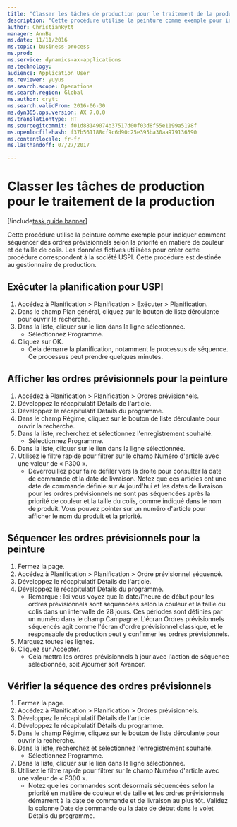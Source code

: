 ```yaml
--- 
title: "Classer les tâches de production pour le traitement de la production"
description: "Cette procédure utilise la peinture comme exemple pour indiquer comment séquencer des ordres prévisionnels selon la priorité en matière de couleur et de taille de colis."
author: ChristianRytt
manager: AnnBe
ms.date: 11/11/2016
ms.topic: business-process
ms.prod: 
ms.service: dynamics-ax-applications
ms.technology: 
audience: Application User
ms.reviewer: yuyus
ms.search.scope: Operations
ms.search.region: Global
ms.author: crytt
ms.search.validFrom: 2016-06-30
ms.dyn365.ops.version: AX 7.0.0
ms.translationtype: HT
ms.sourcegitcommit: f01d88149074b37517d00f03d8f55e1199a5198f
ms.openlocfilehash: f37b561188cf9c6d90c25e395ba30aa979136590
ms.contentlocale: fr-fr
ms.lasthandoff: 07/27/2017

---
```

# <a name="sequence-production-jobs-for-process-manufacturing"></a>Classer les tâches de production pour le traitement de la production

[!include[task guide banner](../../includes/task-guide-banner.md)]

Cette procédure utilise la peinture comme exemple pour indiquer comment séquencer des ordres prévisionnels selon la priorité en matière de couleur et de taille de colis. Les données fictives utilisées pour créer cette procédure correspondent à la société USPI. Cette procédure est destinée au gestionnaire de production.


## <a name="run-master-planning-for-uspi"></a>Exécuter la planification pour USPI
1. Accédez à Planification > Planification > Exécuter > Planification.
2. Dans le champ Plan général, cliquez sur le bouton de liste déroulante pour ouvrir la recherche.
3. Dans la liste, cliquer sur le lien dans la ligne sélectionnée.
    * Sélectionnez Programme.  
4. Cliquez sur OK.
    * Cela démarre la planification, notamment le processus de séquence. Ce processus peut prendre quelques minutes.  

## <a name="view-planned-orders-for-the-paint-products"></a>Afficher les ordres prévisionnels pour la peinture
1. Accédez à Planification > Planification > Ordres prévisionnels.
2. Développez le récapitulatif Détails de l'article.
3. Développez le récapitulatif Détails du programme.
4. Dans le champ Régime, cliquez sur le bouton de liste déroulante pour ouvrir la recherche.
5. Dans la liste, recherchez et sélectionnez l'enregistrement souhaité.
    * Sélectionnez Programme.  
6. Dans la liste, cliquer sur le lien dans la ligne sélectionnée.
7. Utilisez le filtre rapide pour filtrer sur le champ Numéro d'article avec une valeur de « P300 ».
    * Déverrouillez pour faire défiler vers la droite pour consulter la date de commande et la date de livraison. Notez que ces articles ont une date de commande définie sur Aujourd'hui et les dates de livraison pour les ordres prévisionnels ne sont pas séquencées après la priorité de couleur et la taille du colis, comme indiqué dans le nom de produit. Vous pouvez pointer sur un numéro d'article pour afficher le nom du produit et la priorité.  

## <a name="sequence-planned-orders-for-paint"></a>Séquencer les ordres prévisionnels pour la peinture
1. Fermez la page.
2. Accédez à Planification > Planification > Ordre prévisionnel séquencé.
3. Développez le récapitulatif Détails de l'article.
4. Développez le récapitulatif Détails du programme.
    * Remarque : Ici vous voyez que la date/l'heure de début pour les ordres prévisionnels sont séquencées selon la couleur et la taille du colis dans un intervalle de 28 jours. Ces périodes sont définies par un numéro dans le champ Campagne. L'écran Ordres prévisionnels séquencés agit comme l'écran d'ordre prévisionnel classique, et le responsable de production peut y confirmer les ordres prévisionnels.  
5. Marquez toutes les lignes.
6. Cliquez sur Accepter.
    * Cela mettra les ordres prévisionnels à jour avec l'action de séquence sélectionnée, soit Ajourner soit Avancer.  

## <a name="verify-the-sequence-of-the-planned-orders"></a>Vérifier la séquence des ordres prévisionnels
1. Fermez la page.
2. Accédez à Planification > Planification > Ordres prévisionnels.
3. Développez le récapitulatif Détails de l'article.
4. Développez le récapitulatif Détails du programme.
5. Dans le champ Régime, cliquez sur le bouton de liste déroulante pour ouvrir la recherche.
6. Dans la liste, recherchez et sélectionnez l'enregistrement souhaité.
    * Sélectionnez Programme.  
7. Dans la liste, cliquer sur le lien dans la ligne sélectionnée.
8. Utilisez le filtre rapide pour filtrer sur le champ Numéro d'article avec une valeur de « P300 ».
    * Notez que les commandes sont désormais séquencées selon la priorité en matière de couleur et de taille et les ordres prévisionnels démarrent à la date de commande et de livraison au plus tôt. Validez la colonne Date de commande ou la date de début dans le volet Détails du programme.  


